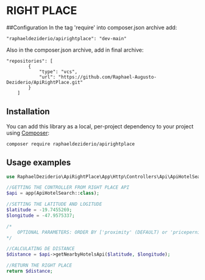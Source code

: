 # RIGHT PLACE

##Configuration
In the tag 'require' into composer.json archive add:

    "raphaeldeziderio/apirightplace": "dev-main"
        
Also in the composer.json archive, add in final archive:

    "repositories": [
            {
                "type": "vcs",
                "url": "https://github.com/Raphael-Augusto-Deziderio/ApiRightPlace.git"
            }
        ]

## Installation
You can add this library as a local, per-project dependency to your project using [Composer](https://getcomposer.org/):

    composer require raphaeldeziderio/apirightplace

## Usage examples
```php
use RaphaelDeziderio\ApiRightPlace\App\Http\Controllers\Api\ApiHotelSearch;

//GETTING THE CONTROLLER FROM RIGHT PLACE API
$api = app(ApiHotelSearch::class);

//SETTING THE LATITUDE AND LOGITUDE
$latitude = -19.7455269;
$longitude = -47.9575337;

/*
    OPTIONAL PARAMETERS: ORDER BY ['proximity' (DEFAULT) or 'pricepernight']
*/

//CALCULATING DE DISTANCE
$distance = $api->getNearbyHotelsApi($latitude, $longitude);

//RETURN THE RIGHT PLACE       
return $distance;

```

